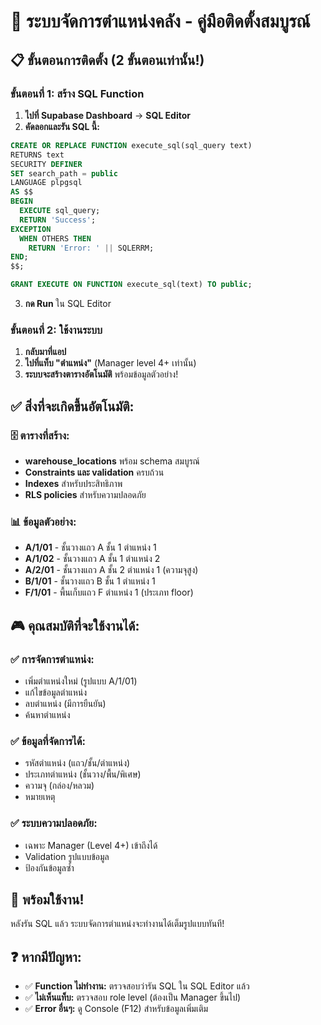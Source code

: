 # 🎯 ระบบจัดการตำแหน่งคลัง - คู่มือติดตั้งสมบูรณ์

## 📋 ขั้นตอนการติดตั้ง (2 ขั้นตอนเท่านั้น!)

### ขั้นตอนที่ 1: สร้าง SQL Function
1. **ไปที่ Supabase Dashboard** → **SQL Editor**
2. **คัดลอกและรัน SQL นี้:**

```sql
CREATE OR REPLACE FUNCTION execute_sql(sql_query text)
RETURNS text
SECURITY DEFINER
SET search_path = public
LANGUAGE plpgsql
AS $$
BEGIN
  EXECUTE sql_query;
  RETURN 'Success';
EXCEPTION
  WHEN OTHERS THEN
    RETURN 'Error: ' || SQLERRM;
END;
$$;

GRANT EXECUTE ON FUNCTION execute_sql(text) TO public;
```

3. **กด Run** ใน SQL Editor

### ขั้นตอนที่ 2: ใช้งานระบบ
1. **กลับมาที่แอป**
2. **ไปที่แท็บ "ตำแหน่ง"** (Manager level 4+ เท่านั้น)
3. **ระบบจะสร้างตารางอัตโนมัติ** พร้อมข้อมูลตัวอย่าง!

## ✅ สิ่งที่จะเกิดขึ้นอัตโนมัติ:

### 🗄️ **ตารางที่สร้าง:**
- **warehouse_locations** พร้อม schema สมบูรณ์
- **Constraints และ validation** ครบถ้วน
- **Indexes** สำหรับประสิทธิภาพ
- **RLS policies** สำหรับความปลอดภัย

### 📊 **ข้อมูลตัวอย่าง:**
- **A/1/01** - ชั้นวางแถว A ชั้น 1 ตำแหน่ง 1
- **A/1/02** - ชั้นวางแถว A ชั้น 1 ตำแหน่ง 2
- **A/2/01** - ชั้นวางแถว A ชั้น 2 ตำแหน่ง 1 (ความจุสูง)
- **B/1/01** - ชั้นวางแถว B ชั้น 1 ตำแหน่ง 1
- **F/1/01** - พื้นเก็บแถว F ตำแหน่ง 1 (ประเภท floor)

## 🎮 **คุณสมบัติที่จะใช้งานได้:**

### ✅ **การจัดการตำแหน่ง:**
- เพิ่มตำแหน่งใหม่ (รูปแบบ A/1/01)
- แก้ไขข้อมูลตำแหน่ง
- ลบตำแหน่ง (มีการยืนยัน)
- ค้นหาตำแหน่ง

### ✅ **ข้อมูลที่จัดการได้:**
- รหัสตำแหน่ง (แถว/ชั้น/ตำแหน่ง)
- ประเภทตำแหน่ง (ชั้นวาง/พื้น/พิเศษ)
- ความจุ (กล่อง/หลวม)
- หมายเหตุ

### ✅ **ระบบความปลอดภัย:**
- เฉพาะ Manager (Level 4+) เข้าถึงได้
- Validation รูปแบบข้อมูล
- ป้องกันข้อมูลซ้ำ

## 🚀 **พร้อมใช้งาน!**

หลังรัน SQL แล้ว ระบบจัดการตำแหน่งจะทำงานได้เต็มรูปแบบทันที!

## ❓ **หากมีปัญหา:**

- ✅ **Function ไม่ทำงาน:** ตรวจสอบว่ารัน SQL ใน SQL Editor แล้ว
- ✅ **ไม่เห็นแท็บ:** ตรวจสอบ role level (ต้องเป็น Manager ขึ้นไป)
- ✅ **Error อื่นๆ:** ดู Console (F12) สำหรับข้อมูลเพิ่มเติม